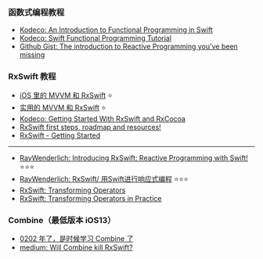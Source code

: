 ### 函数式编程教程

* [Kodeco: An Introduction to Functional Programming in Swift](https://www.kodeco.com/9222-an-introduction-to-functional-programming-in-swift)
* [Kodeco: Swift Functional Programming Tutorial](https://www.kodeco.com/2273-swift-functional-programming-tutorial)
* [Github Gist: The introduction to Reactive Programming you've been missing](https://gist.github.com/staltz/868e7e9bc2a7b8c1f754)



### RxSwift 教程

* [iOS 里的 MVVM 和 RxSwift](https://github.com/xitu/gold-miner/blob/master/TODO1/mvvm-rxswift-on-ios-part-1.md) ⭐️
* [实用的 MVVM 和 RxSwift](https://github.com/xitu/gold-miner/blob/master/TODO1/practical-mvvm-rxswift.md) ⭐️
* [Kodeco: Getting Started With RxSwift and RxCocoa](https://www.kodeco.com/1228891-getting-started-with-rxswift-and-rxcocoa)
* [RxSwift first steps, roadmap and resources!](https://medium.com/cocoaacademymag/rxswift-first-steps-roadmap-and-resources-90180824ee3c)
* [RxSwift - Getting Started](https://github.com/ReactiveX/RxSwift/blob/main/Documentation/GettingStarted.md)





---

* [RayWenderlich: Introducing RxSwift: Reactive Programming with Swift!](https://www.raywenderlich.com/688-introducing-rxswift-reactive-programming-with-swift) ⭐️⭐️⭐️
* [RayWenderlich: RxSwift/ 用Swift进行响应式编程](https://www.raywenderlich.com/books/rxswift-reactive-programming-with-swift) ⭐️⭐️⭐️
* [RxSwift: Transforming Operators](https://www.kodeco.com/682-rxswift-transforming-operators)
* [RxSwift: Transforming Operators in Practice](https://www.kodeco.com/677-rxswift-transforming-operators-in-practice)





### Combine（最低版本 iOS13）

* [0202 年了，是时候学习 Combine 了](https://juejin.cn/post/6844904161432059918)
* [medium: Will Combine kill RxSwift?](https://medium.com/@M0rtyMerr/will-combine-kill-rxswift-64780a150d89)





